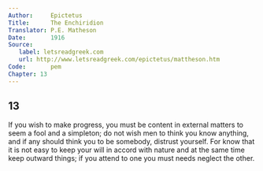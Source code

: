```yaml
---
Author:     Epictetus  
Title:      The Enchiridion  
Translator: P.E. Matheson
Date:       1916  
Source:
   label: letsreadgreek.com
   url: http://www.letsreadgreek.com/epictetus/mattheson.htm
Code:       pem  
Chapter: 13
---
```

##  13

If you wish to make progress, you must be content in external matters to seem a
fool and a simpleton; do not wish men to think you know anything, and if any
should think you to be somebody, distrust yourself. For know that it is not
easy to keep your will in accord with nature and at the same time keep outward
things; if you attend to one you must needs neglect the other.


